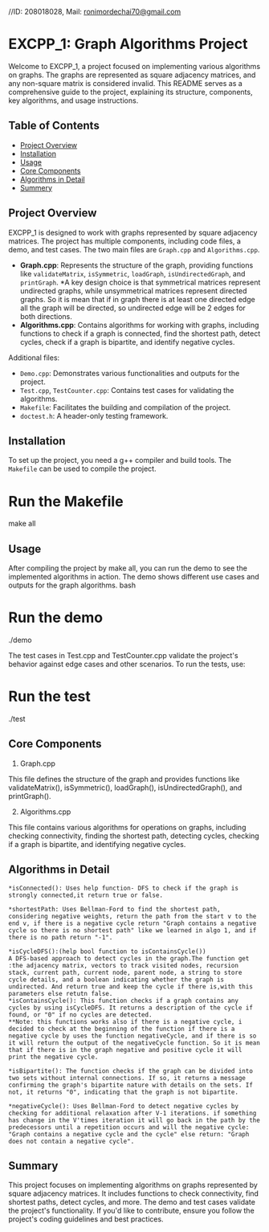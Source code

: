 //ID: 208018028, Mail: ronimordechai70@gmail.com
# EXCPP_1: Graph Algorithms Project

Welcome to EXCPP_1, a project focused on implementing various algorithms on graphs. The graphs are represented as square adjacency matrices, and any non-square matrix is considered invalid. This README serves as a comprehensive guide to the project, explaining its structure, components, key algorithms, and usage instructions.

## Table of Contents
- [Project Overview](#project-overview)
- [Installation](#installation)
- [Usage](#usage)
- [Core Components](#core-components)
- [Algorithms in Detail](#algorithms-in-detail)
- [Summery](#summery)

## Project Overview
EXCPP_1 is designed to work with graphs represented by square adjacency matrices. The project has multiple components, including code files, a demo, and test cases. The two main files are `Graph.cpp` and `Algorithms.cpp`.

- **Graph.cpp**: Represents the structure of the graph, providing functions like `validateMatrix`, `isSymmetric`, `loadGraph`, `isUndirectedGraph`, and `printGraph`.            *A key design choice is that symmetrical matrices represent undirected graphs, while unsymmetrical matrices represent directed graphs. So it is mean that if in graph there is at least one directed edge all the graph will be directed, so undirected edge will be 2 edges for both directions.
- **Algorithms.cpp**: Contains algorithms for working with graphs, including functions to check if a graph is connected, find the shortest path, detect cycles, check if a graph is bipartite, and identify negative cycles.

Additional files:
- `Demo.cpp`: Demonstrates various functionalities and outputs for the project.
- `Test.cpp`, `TestCounter.cpp`: Contains test cases for validating the algorithms.
- `Makefile`: Facilitates the building and compilation of the project.
- `doctest.h`: A header-only testing framework.

## Installation
To set up the project, you need a g++ compiler and build tools. The `Makefile` can be used to compile the project.
# Run the Makefile
make all

## Usage
After compiling the project by make all, you can run the demo to see the implemented algorithms in action. The demo shows different use cases and outputs for the graph algorithms.
bash

# Run the demo
./demo

The test cases in Test.cpp and TestCounter.cpp validate the project's behavior against edge cases and other scenarios. To run the tests, use:

# Run the test
./test

## Core Components
1. Graph.cpp

This file defines the structure of the graph and provides functions like validateMatrix(), isSymmetric(), loadGraph(), isUndirectedGraph(), and printGraph().

2. Algorithms.cpp

This file contains various algorithms for operations on graphs, including checking connectivity, finding the shortest path, detecting cycles, checking if a graph is bipartite, and identifying negative cycles.

## Algorithms in Detail

    *isConnected(): Uses help function- DFS to check if the graph is strongly connected,it return true or false.

    *shortestPath: Uses Bellman-Ford to find the shortest path, considering negative weights, return the path from the start v to the end v, if there is a negative cycle return "Graph contains a negative cycle so there is no shortest path" like we learned in algo 1, and if there is no path return "-1".
    
    *isCycleDFS():(help bool function to isContainsCycle()) 
    A DFS-based approach to detect cycles in the graph.The function get :the adjacency matrix, vectors to track visited nodes, recursion stack, current path, current node, parent node, a string to store cycle details, and a boolean indicating whether the graph is undirected. And return true and keep the cycle if there is,with this parameters else retutn false.
    *isContainsCycle(): This function checks if a graph contains any cycles by using isCycleDFS. It returns a description of the cycle if found, or "0" if no cycles are detected. 
    **Note: this functions works also if there is a negative cycle, i decided to check at the beginning of the function if there is a negative cycle by uses the function negativeCycle, and if there is so it will return the output of the negativeCycle function. So it is mean that if there is in the graph negative and positive cycle it will print the negative cycle.

    *isBipartite(): The function checks if the graph can be divided into two sets without internal connections. If so, it returns a message confirming the graph's bipartite nature with details on the sets. If not, it returns "0", indicating that the graph is not bipartite.

    *negativeCycle(): Uses Bellman-Ford to detect negative cycles by checking for additional relaxation after V-1 iterations. if something has change in the V'times iteration it will go back in the path by the predecessors until a repetition occurs and will the negative cycle: "Graph contains a negative cycle and the cycle" else return: "Graph does not contain a negative cycle".
    


## Summary

This project focuses on implementing algorithms on graphs represented by square adjacency matrices. It includes functions to check connectivity, find shortest paths, detect cycles, and more. The demo and test cases validate the project's functionality. If you'd like to contribute, ensure you follow the project's coding guidelines and best practices.






 


